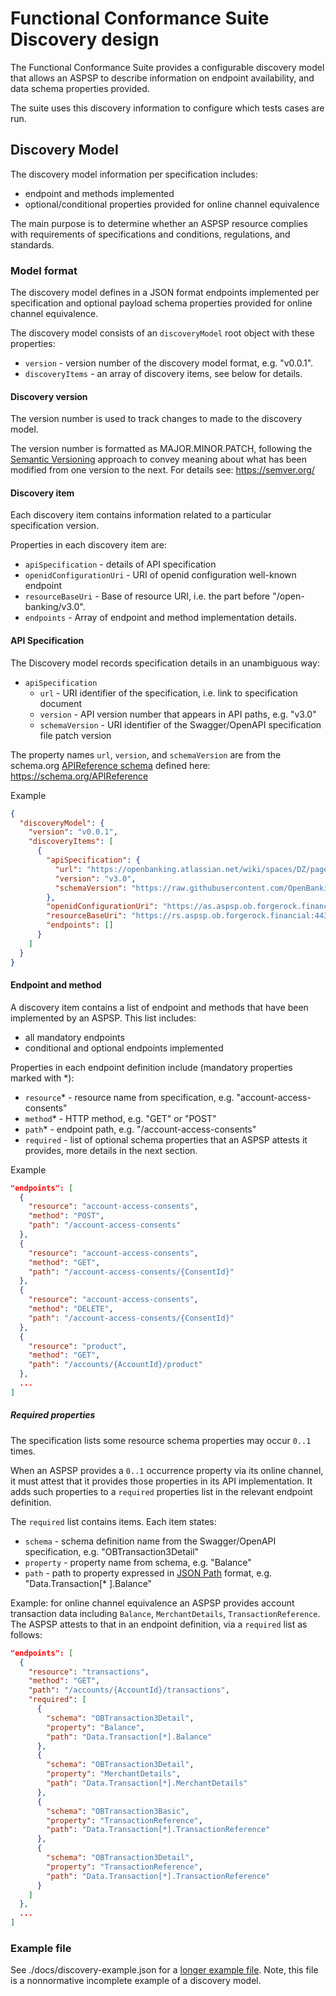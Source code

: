 # Functional Conformance Suite Discovery design

The Functional Conformance Suite provides a configurable discovery model that
allows an ASPSP to describe information on endpoint availability, and data
schema properties provided.

The suite uses this discovery information to configure which tests cases are run.

## Discovery Model

The discovery model information per specification includes:

* endpoint and methods implemented
* optional/conditional properties provided for online channel equivalence

The main purpose is to determine whether an ASPSP resource complies with
requirements of specifications and conditions, regulations, and standards.

### Model format

The discovery model defines in a JSON format endpoints implemented per
specification and optional payload schema properties provided for online channel
equivalence.

The discovery model consists of an `discoveryModel` root object with these
properties:

* `version` - version number of the discovery model format, e.g. "v0.0.1".
* `discoveryItems` - an array of discovery items, see below for details.

#### Discovery version

The version number is used to track changes to made to the discovery model.

The version number is formatted as MAJOR.MINOR.PATCH, following the
[Semantic Versioning](https://semver.org/) approach to convey meaning about what
has been modified from one version to the next. For details see: https://semver.org/

#### Discovery item

Each discovery item contains information related to a particular specification
version.

Properties in each discovery item are:

* `apiSpecification` - details of API specification
* `openidConfigurationUri` - URI of openid configuration well-known endpoint
* `resourceBaseUri` - Base of resource URI, i.e. the part before "/open-banking/v3.0".
* `endpoints` - Array of endpoint and method implementation details.

#### API Specification

The Discovery model records specification details in an unambiguous way:

* `apiSpecification`
  * `url` - URI identifier of the specification, i.e. link to specification document
  * `version` - API version number that appears in API paths, e.g. "v3.0"
  * `schemaVersion` - URI identifier of the Swagger/OpenAPI specification file patch version

The property names `url`, `version`, and `schemaVersion` are from the schema.org
[APIReference schema](https://schema.org/APIReference) defined here:
https://schema.org/APIReference

Example

```json
{
  "discoveryModel": {
    "version": "v0.0.1",
    "discoveryItems": [
      {
        "apiSpecification": {
          "url": "https://openbanking.atlassian.net/wiki/spaces/DZ/pages/642090641/Account+and+Transaction+API+Specification+-+v3.0",
          "version": "v3.0",
          "schemaVersion": "https://raw.githubusercontent.com/OpenBankingUK/read-write-api-specs/v3.0.0/dist/account-info-swagger.json"
        },
        "openidConfigurationUri": "https://as.aspsp.ob.forgerock.financial/oauth2/.well-known/openid-configuration",
        "resourceBaseUri": "https://rs.aspsp.ob.forgerock.financial:443/",
        "endpoints": []
      }
    ]
  }
}
```

#### Endpoint and method

A discovery item contains a list of endpoint and methods that have been
implemented by an ASPSP. This list includes:
  * all mandatory endpoints
  * conditional and optional endpoints implemented

Properties in each endpoint definition include (mandatory properties marked with *):
  - `resource`* - resource name from specification, e.g. "account-access-consents"
  - `method`* - HTTP method, e.g. "GET" or "POST"
  - `path`* - endpoint path, e.g. "/account-access-consents"
  - `required` - list of optional schema properties that an ASPSP attests it provides, more details in the next section.

Example

```json
"endpoints": [
  {
    "resource": "account-access-consents",
    "method": "POST",
    "path": "/account-access-consents"
  },
  {
    "resource": "account-access-consents",
    "method": "GET",
    "path": "/account-access-consents/{ConsentId}"
  },
  {
    "resource": "account-access-consents",
    "method": "DELETE",
    "path": "/account-access-consents/{ConsentId}"
  },
  {
    "resource": "product",
    "method": "GET",
    "path": "/accounts/{AccountId}/product"
  },
  ...
]
```

##### Required properties

The specification lists some resource schema properties may occur `0..1` times.

When an ASPSP provides a `0..1` occurrence property via its online channel,
it must attest that it provides those properties in its API implementation. It adds
such properties to a `required` properties list in the relevant endpoint definition.

The `required` list contains items. Each item states:
 * `schema` - schema definition name from the Swagger/OpenAPI specification, e.g. "OBTransaction3Detail"
 * `property` - property name from schema, e.g. "Balance"
 * `path` - path to property expressed in [JSON Path](https://goessner.net/articles/JsonPath/) format, e.g. "Data.Transaction[* ].Balance"

Example: for online channel equivalence an ASPSP provides account
transaction data including `Balance`, `MerchantDetails`, `TransactionReference`.
The ASPSP attests to that in an endpoint definition, via a `required` list
as follows:

```json
"endpoints": [
  {
    "resource": "transactions",
    "method": "GET",
    "path": "/accounts/{AccountId}/transactions",
    "required": [
      {
        "schema": "OBTransaction3Detail",
        "property": "Balance",
        "path": "Data.Transaction[*].Balance"
      },
      {
        "schema": "OBTransaction3Detail",
        "property": "MerchantDetails",
        "path": "Data.Transaction[*].MerchantDetails"
      },
      {
        "schema": "OBTransaction3Basic",
        "property": "TransactionReference",
        "path": "Data.Transaction[*].TransactionReference"
      },
      {
        "schema": "OBTransaction3Detail",
        "property": "TransactionReference",
        "path": "Data.Transaction[*].TransactionReference"
      }
    ]
  },
  ...
]
```

### Example file

See ./docs/discovery-example.json for a [longer example file](./discovery-example.json).
Note, this file is a nonnormative incomplete example of a discovery model.
